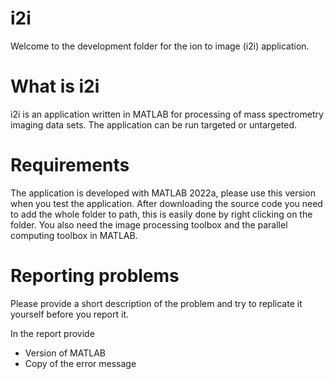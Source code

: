 # i2i
Welcome to the development folder for the ion to image (i2i) application.

# What is i2i

i2i is an application written in MATLAB for processing of mass spectrometry imaging data sets. The application
can be run targeted or untargeted.

# Requirements

The application is developed with MATLAB 2022a, please use this version when you test the application.
After downloading the source code you need to add the whole folder to path, this is easily done by right clicking on the folder.
You also need the image processing toolbox and the parallel computing toolbox in MATLAB. 

# Reporting problems

Please provide a short description of the problem and try to replicate it yourself before you report it.

In the report provide
* Version of MATLAB
* Copy of the error message


